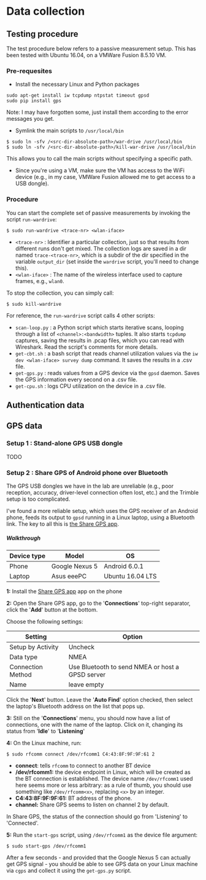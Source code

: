 # Data collection

## Testing procedure

The test procedure below refers to a passive measurement setup.
This has been tested with Ubuntu 16.04, on a VMWare Fusion 8.5.10 VM. 

### Pre-requesites

* Install the necessary Linux and Python packages

```
sudo apt-get install iw tcpdump ntpstat timeout gpsd
sudo pip install gps
```

Note: I may have forgotten some, just install them according to the error messages you get.

* Symlink the main scripts to `/usr/local/bin`

```
$ sudo ln -sfv /<src-dir-absolute-path>/war-drive /usr/local/bin
$ sudo ln -sfv /<src-dir-absolute-path>/kill-war-drive /usr/local/bin
```

This allows you to call the main scripts without specifying a specific path.

* Since you're using a VM, make sure the VM has access to the WiFi device (e.g., in my case, VMWare Fusion allowed me to get access to a USB dongle).

### Procedure

You can start the complete set of passive measurements by invoking the script `run-wardrive`:

```
$ sudo run-wardrive <trace-nr> <wlan-iface>
```

* `<trace-nr>` : Identifier a particular collection, just so that results from different runs don't get mixed. The collection logs are saved in a dir named `trace-<trace-nr>`, which is a subdir of the dir specified in the variable `output_dir` (set inside the `wardrive` script, you'll need to change this).
* `<wlan-iface>` : The name of the wireless interface used to capture frames, e.g., `wlan0`.

To stop the collection, you can simply call:

```
$ sudo kill-wardrive
```

For reference, the `run-wardrive` script calls 4 other scripts:

* `scan-loop.py` : a Python script which starts iterative scans, looping through a list of `<channel>:<bandwidth>` tuples. It also starts `tcpdump` captures, saving the results in .pcap files, which you can read with Wireshark. Read the script's comments for more details.
* `get-cbt.sh` : a bash script that reads channel utilization values via the `iw dev <wlan-iface> survey dump` command. It saves the results in a .csv file.
* `get-gps.py` : reads values from a GPS device via the `gpsd` daemon. Saves the GPS information every second on a .csv file.
* `get-cpu.sh` : logs CPU utilization on the device in a .csv file.

## Authentication data

## GPS data

### Setup 1 : Stand-alone GPS USB dongle

TODO

### Setup 2 : Share GPS of Android phone over Bluetooth

The GPS USB dongles we have in the lab are unreliable (e.g., poor reception, accuracy, driver-level connection often lost, etc.) and the Trimble setup is too complicated. 

I've found a more reliable setup, which uses the GPS receiver of an Android phone, feeds its output to `gpsd` running in a Linux laptop, using a Bluetooth link. The key to all this is [the Share GPS app](https://play.google.com/store/apps/details?id=com.jillybunch.shareGPS&hl=en).

##### Walkthrough

| Device type | Model | OS |
| --- | --- | --- | 
| Phone | Google Nexus 5 | Android 6.0.1 | 
| Laptop | Asus eeePC | Ubuntu 16.04 LTS |

**1:** Install the [Share GPS app](https://play.google.com/store/apps/details?id=com.jillybunch.shareGPS&hl=en) app on the phone

**2:** Open the Share GPS app, go to the '**Connections**' top-right separator, click the '**Add**' button at the bottom.

Choose the following settings:

| Setting | Option |
| --- | --- |
| Setup by Activity | Uncheck |
| Data type | NMEA |
| Connection Method | Use Bluetooth to send NMEA or host a GPSD server |
| Name | leave empty |

Click the '**Next**' button. 
Leave the '**Auto Find**' option checked, then select the laptop's Bluetooth address on the list that pops up.

**3:** Still on the '**Connections**' menu, you should now have a list of connections, one with the name of the laptop. Click on it, changing its status from '**Idle**' to '**Listening**'

**4:** On the Linux machine, run:

~~~~
$ sudo rfcomm connect /dev/rfcomm1 C4:43:8F:9F:9F:61 2
~~~~

* **connect**: tells `rfcomm` to connect to another BT device
* **/dev/rfcomm1:** the device endpoint in Linux, which will be created as the BT connection is established. The device name `/dev/rfcomm1` used here seems more or less arbitrary: as a rule of thumb, you should use something like `/dev/rfcomm<x>`, replacing `<x>` by an integer.
* **C4:43:8F:9F:9F:61:** BT address of the phone.
* **channel:** Share GPS seems to listen on channel 2 by default.

In Share GPS, the status of the connection should go from 'Listening' to 'Connected'.

**5:** Run the `start-gps` script, using `/dev/rfcomm1` as the device file argument:

~~~~
$ sudo start-gps /dev/rfcomm1
~~~~

After a few seconds - and provided that the Google Nexus 5 can actually get GPS signal - you should be able to see GPS data on your Linux machine via `cgps` and collect it using the `get-gps.py` script.




